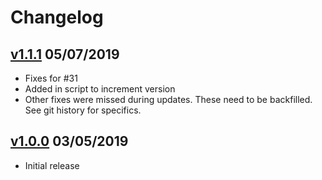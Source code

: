 # Changelog

## [v1.1.1](https://github.com/SmithRx/gonymizer/releases/tag/v1.1.1) 05/07/2019
* Fixes for #31
* Added in script to increment version
* Other fixes were missed during updates. These need to be backfilled. See git history for specifics.

## [v1.0.0](https://github.com/SmithRx/gonymizer/releases/tag/v1.0.0) 03/05/2019
* Initial release
